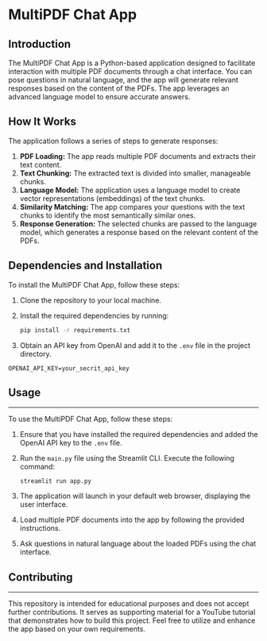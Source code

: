 # MultiPDF Chat App

## Introduction

The MultiPDF Chat App is a Python-based application designed to facilitate interaction with multiple PDF documents through a chat interface. You can pose questions in natural language, and the app will generate relevant responses based on the content of the PDFs. The app leverages an advanced language model to ensure accurate answers.

## How It Works

The application follows a series of steps to generate responses:

1. **PDF Loading:** The app reads multiple PDF documents and extracts their text content.
2. **Text Chunking:** The extracted text is divided into smaller, manageable chunks.
3. **Language Model:** The application uses a language model to create vector representations (embeddings) of the text chunks.
4. **Similarity Matching:** The app compares your questions with the text chunks to identify the most semantically similar ones.
5. **Response Generation:** The selected chunks are passed to the language model, which generates a response based on the relevant content of the PDFs.

## Dependencies and Installation

To install the MultiPDF Chat App, follow these steps:

1. Clone the repository to your local machine.
2. Install the required dependencies by running:
   ```sh
   pip install -r requirements.txt

   ```

3. Obtain an API key from OpenAI and add it to the `.env` file in the project directory.
```commandline
OPENAI_API_KEY=your_secrit_api_key
```

## Usage
-----
To use the MultiPDF Chat App, follow these steps:

1. Ensure that you have installed the required dependencies and added the OpenAI API key to the `.env` file.

2. Run the `main.py` file using the Streamlit CLI. Execute the following command:
   ```
   streamlit run app.py
   ```

3. The application will launch in your default web browser, displaying the user interface.

4. Load multiple PDF documents into the app by following the provided instructions.

5. Ask questions in natural language about the loaded PDFs using the chat interface.

## Contributing
------------
This repository is intended for educational purposes and does not accept further contributions. It serves as supporting material for a YouTube tutorial that demonstrates how to build this project. Feel free to utilize and enhance the app based on your own requirements.


